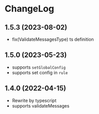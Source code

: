 # ChangeLog

## 1.5.3 (2023-08-02)

- fix(ValidateMessagesType) ts definition

## 1.5.0 (2023-05-23)

- supports `setGlobalConfig`
- supports set config in `rule`

## 1.4.0 (2022-04-15)

- Rewrite by typescript
- supports validateMessages
